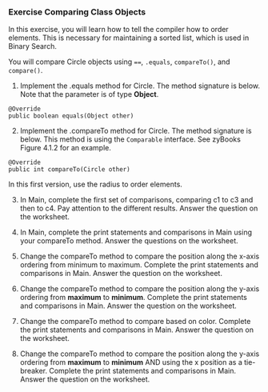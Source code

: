 ### Exercise Comparing Class Objects

In this exercise, you will learn how to tell the compiler how to order elements. This is necessary for maintaining a sorted list, which is used in Binary Search.

You will compare Circle objects using `==`, `.equals`, `compareTo()`, and `compare()`.

1. Implement the .equals method for Circle. The method signature is below. Note that the parameter is of type **Object**.

```
@Override
public boolean equals(Object other)
```

2. Implement the .compareTo method for Circle. The method signature is below. This method is using the `Comparable` interface. See zyBooks Figure 4.1.2 for an example.

```
@Override
public int compareTo(Circle other)
```

In this first version, use the radius to order elements.
	
3. In Main, complete the first set of comparisons, comparing c1 to c3 and then to c4. Pay attention to the different results. Answer the question on the worksheet.

4. In Main, complete the print statements and comparisons in Main using your compareTo method. Answer the questions on the worksheet.

5. Change the compareTo method to compare the position along the x-axis ordering from minimum to maximum. Complete the print statements and comparisons in Main. Answer the question on the worksheet.

6. Change the compareTo method to compare the position along the y-axis ordering from **maximum** to **minimum**. Complete the print statements and comparisons in Main. Answer the question on the worksheet.

7. Change the compareTo method to compare based on color. Complete the print statements and comparisons in Main. Answer the question on the worksheet.

8. Change the compareTo method to compare the position along the y-axis ordering from **maximum** to **minimum** AND using the x position as a tie-breaker. Complete the print statements and comparisons in Main. Answer the question on the worksheet.
 


